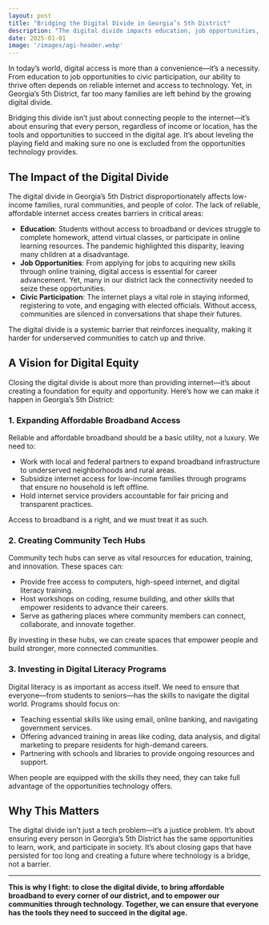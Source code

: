 ```yaml
---
layout: post
title: "Bridging the Digital Divide in Georgia’s 5th District"
description: "The digital divide impacts education, job opportunities, and civic participation in Georgia’s 5th District. Let’s expand affordable broadband and create community tech hubs to ensure everyone can thrive in the digital age."
date: 2025-01-01
image: '/images/agi-header.webp'
---
```


In today’s world, digital access is more than a convenience—it’s a necessity. From education to job opportunities to civic participation, our ability to thrive often depends on reliable internet and access to technology. Yet, in Georgia’s 5th District, far too many families are left behind by the growing digital divide.

Bridging this divide isn’t just about connecting people to the internet—it’s about ensuring that every person, regardless of income or location, has the tools and opportunities to succeed in the digital age. It’s about leveling the playing field and making sure no one is excluded from the opportunities technology provides.

## The Impact of the Digital Divide

The digital divide in Georgia’s 5th District disproportionately affects low-income families, rural communities, and people of color. The lack of reliable, affordable internet access creates barriers in critical areas:

- **Education**: Students without access to broadband or devices struggle to complete homework, attend virtual classes, or participate in online learning resources. The pandemic highlighted this disparity, leaving many children at a disadvantage.  
- **Job Opportunities**: From applying for jobs to acquiring new skills through online training, digital access is essential for career advancement. Yet, many in our district lack the connectivity needed to seize these opportunities.  
- **Civic Participation**: The internet plays a vital role in staying informed, registering to vote, and engaging with elected officials. Without access, communities are silenced in conversations that shape their futures.  

The digital divide is a systemic barrier that reinforces inequality, making it harder for underserved communities to catch up and thrive.

## A Vision for Digital Equity

Closing the digital divide is about more than providing internet—it’s about creating a foundation for equity and opportunity. Here’s how we can make it happen in Georgia’s 5th District:

### 1. **Expanding Affordable Broadband Access**

Reliable and affordable broadband should be a basic utility, not a luxury. We need to:

- Work with local and federal partners to expand broadband infrastructure to underserved neighborhoods and rural areas.  
- Subsidize internet access for low-income families through programs that ensure no household is left offline.  
- Hold internet service providers accountable for fair pricing and transparent practices.  

Access to broadband is a right, and we must treat it as such.

### 2. **Creating Community Tech Hubs**

Community tech hubs can serve as vital resources for education, training, and innovation. These spaces can:

- Provide free access to computers, high-speed internet, and digital literacy training.  
- Host workshops on coding, resume building, and other skills that empower residents to advance their careers.  
- Serve as gathering places where community members can connect, collaborate, and innovate together.  

By investing in these hubs, we can create spaces that empower people and build stronger, more connected communities.

### 3. **Investing in Digital Literacy Programs**

Digital literacy is as important as access itself. We need to ensure that everyone—from students to seniors—has the skills to navigate the digital world. Programs should focus on:

- Teaching essential skills like using email, online banking, and navigating government services.  
- Offering advanced training in areas like coding, data analysis, and digital marketing to prepare residents for high-demand careers.  
- Partnering with schools and libraries to provide ongoing resources and support.  

When people are equipped with the skills they need, they can take full advantage of the opportunities technology offers.

## Why This Matters

The digital divide isn’t just a tech problem—it’s a justice problem. It’s about ensuring every person in Georgia’s 5th District has the same opportunities to learn, work, and participate in society. It’s about closing gaps that have persisted for too long and creating a future where technology is a bridge, not a barrier.

---

**This is why I fight: to close the digital divide, to bring affordable broadband to every corner of our district, and to empower our communities through technology. Together, we can ensure that everyone has the tools they need to succeed in the digital age.**
